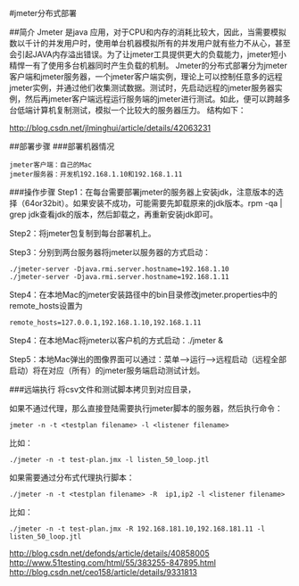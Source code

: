#jmeter分布式部署

##简介
Jmeter 是java 应用，对于CPU和内存的消耗比较大，因此，当需要模拟数以千计的并发用户时，使用单台机器模拟所有的并发用户就有些力不从心，甚至会引起JAVA内存溢出错误。为了让jmeter工具提供更大的负载能力，jmeter短小精悍一有了使用多台机器同时产生负载的机制。
Jmeter的分布式部署分为jmeter客户端和jmeter服务器，一个jmeter客户端实例，理论上可以控制任意多的远程jmeter实例，并通过他们收集测试数据。测试时，先启动远程的jmeter服务器实例，然后再jmeter客户端远程运行服务端的jmeter进行测试。如此，便可以跨越多台低端计算机复制测试，模拟一个比较大的服务器压力。
结构如下：

<http://blog.csdn.net/jlminghui/article/details/42063231>

##部署步骤
###部署机器情况

	jmeter客户端：自己的Mac
	jmeter服务器：开发机192.168.1.10和192.168.1.11

###操作步骤
Step1：在每台需要部署jmeter的服务器上安装jdk，注意版本的选择（64or32bit）。如果安装不成功，可能需要先卸载原来的jdk版本。rpm -qa | grep jdk查看jdk的版本，然后卸载之，再重新安装jdk即可。

Step2：将jmeter包复制到每台部署机上。

Step3：分别到两台服务器将jmeter以服务器的方式启动：
	
	./jmeter-server -Djava.rmi.server.hostname=192.168.1.10 
	./jmeter-server -Djava.rmi.server.hostname=192.168.1.11

Step4：在本地Mac的jmeter安装路径中的bin目录修改jmeter.properties中的remote_hosts设置为

	remote_hosts=127.0.0.1,192.168.1.10,192.168.1.11

Step4：在本地Mac将jmeter以客户机的方式启动：./jmeter &

Step5：本地Mac弹出的图像界面可以通过：菜单-->运行–>远程启动（远程全部启动）将在对应（所有）的jmeter服务端启动测试计划。


###远端执行
将csv文件和测试脚本拷贝到对应目录，

如果不通过代理，那么直接登陆需要执行jmeter脚本的服务器，然后执行命令：

	jmeter -n -t <testplan filename> -l <listener filename>

比如：

	./jmeter -n -t test-plan.jmx -l listen_50_loop.jtl
	
如果需要通过分布式代理执行脚本：
	
	./jmeter -n -t <testplan filename> -R  ip1,ip2 -l <listener filename>
	
比如：

	./jmeter -n -t test-plan.jmx -R 192.168.181.10,192.168.181.11 -l listen_50_loop.jtl	

<http://blog.csdn.net/defonds/article/details/40858005>
<http://www.51testing.com/html/55/383255-847895.html>
<http://blog.csdn.net/ceo158/article/details/9331813>